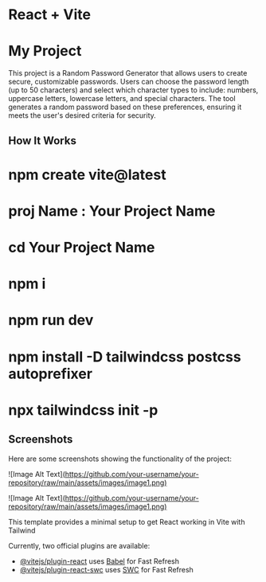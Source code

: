 # React + Vite
# My Project

This project is a Random Password Generator that allows users to create secure, customizable passwords. Users can choose the password length (up to 50 characters) and select which character types to include: numbers, uppercase letters, lowercase letters, and special characters. The tool generates a random password based on these preferences, ensuring it meets the user's desired criteria for security.

## How It Works

# npm create vite@latest 
# proj Name : Your Project Name
# cd Your Project Name
# npm i
# npm run dev
# npm install -D tailwindcss postcss autoprefixer
# npx tailwindcss init -p


## Screenshots

Here are some screenshots showing the functionality of the project:

![Image Alt Text][(https://github.com/your-username/your-repository/raw/main/assets/images/image1.png)
](https://github.com/rutuukulkarni/Password-Generator/blob/main/Screenshot%20(2).png
)

![Image Alt Text][(https://github.com/your-username/your-repository/raw/main/assets/images/image1.png)
](https://github.com/rutuukulkarni/Password-Generator/blob/main/Screenshot%20(3).png
)



This template provides a minimal setup to get React working in Vite with Tailwind

Currently, two official plugins are available:

- [@vitejs/plugin-react](https://github.com/vitejs/vite-plugin-react/blob/main/packages/plugin-react/README.md) uses [Babel](https://babeljs.io/) for Fast Refresh
- [@vitejs/plugin-react-swc](https://github.com/vitejs/vite-plugin-react-swc) uses [SWC](https://swc.rs/) for Fast Refresh
